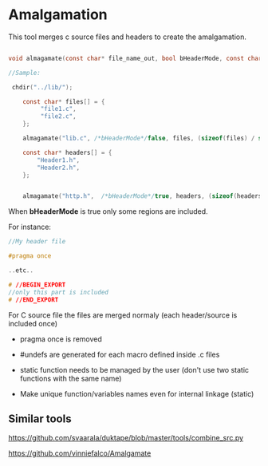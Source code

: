 # Amalgamation

This tool merges c source files and headers to create the amalgamation.

```c

void almagamate(const char* file_name_out, bool bHeaderMode, const char* files[], int count);

//Sample:

 chdir("../lib/");

    const char* files[] = {
         "file1.c",
         "file2.c",
    };

    almagamate("lib.c", /*bHeaderMode*/false, files, (sizeof(files) / sizeof(files[0])));

    const char* headers[] = {
        "Header1.h",
        "Header2.h",
    };


    almagamate("http.h",  /*bHeaderMode*/true, headers, (sizeof(headers) / sizeof(headers[0])));
```

When **bHeaderMode** is true only some regions  are included.

For instance:

```c
//My header file

#pragma once

..etc..

# //BEGIN_EXPORT
//only this part is included
# //END_EXPORT

```

For C source file the files are merged normaly (each header/source is included once)

 * pragma once is removed
 * #undefs are generated for each macro defined inside .c files
 * static function needs to be managed by the user (don't use two static functions with the same name)


* Make unique function/variables names even for internal linkage (static)

## Similar tools

https://github.com/svaarala/duktape/blob/master/tools/combine_src.py

https://github.com/vinniefalco/Amalgamate
